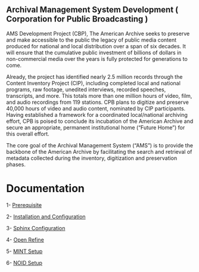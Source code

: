 Archival Management System Development ( Corporation for Public Broadcasting ) 
------------------------------------------------------------------------------

AMS Development Project (CBP), The American Archive seeks to preserve and make accessible to the public the legacy of public media content produced for national and local distribution over a span of six decades. It will ensure that the cumulative public investment of billions of dollars in non-commercial media over the years is fully protected for generations to come.
 
Already, the project has identified nearly 2.5 million records through the Content Inventory Project (CIP), including completed local and national programs, raw footage, unedited interviews, recorded speeches, transcripts, and more. This totals more than one million hours of video, film, and audio recordings from 119 stations. CPB plans to digitize and preserve 40,000 hours of video and audio content, nominated by CIP participants.  Having established a framework for a coordinated local/national archiving effort, CPB is poised to conclude its incubation of the American Archive and secure an appropriate, permanent institutional home (“Future Home”) for this overall effort.
 
The core goal of the Archival Management System (“AMS”) is to provide the backbone of the American Archive by facilitating the search and retrieval of metadata collected during the inventory, digitization and preservation phases.

Documentation
===

1- [Prerequisite](documentation/prerequisite.md)

2- [Installation and Configuration](documentation/install-configure.md)

3- [Sphinx Configuration](documentation/sphinx-configure.md)

4- [Open Refine](documentation/openrefine-configure.md)

5- [MINT Setup](documentation/mint-configure.md)

6- [NOID Setup](documentation/noid-configure.md)



